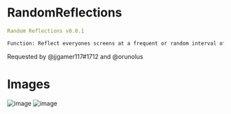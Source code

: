# RandomReflections
```yaml
Random Reflections v0.0.1
```
```diff
Function: Reflect everyones screens at a frequent or random interval of time!
```
Requested by @jjgamer117#1712 and @orunolus
# Images
![image](https://github.com/TheRealMesteven/RandomReflections/assets/41182613/dd511351-002b-43e8-a3df-7d4c636074b6)
![image](https://github.com/TheRealMesteven/RandomReflections/assets/41182613/659f5751-76bf-4308-9694-0c9b4111f8ef)
